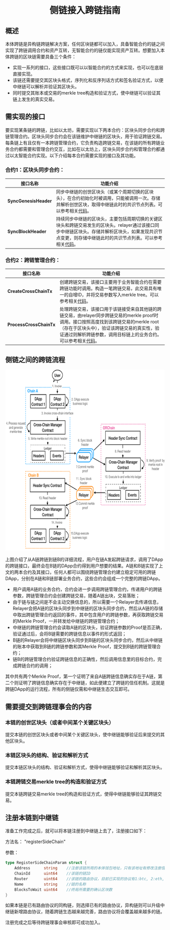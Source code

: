 <h1 align="center">侧链接入跨链指南</h1>

## 概述

本体跨链是异构链跨链解决方案，任何区块链都可以加入，具备智能合约的链之间实现了跨链调用合约和资产互转，无智能合约的链仅能实现资产互转。想要加入本体跨链的区块链需要具备三个条件：

- 实现一系列的接口，这些接口既可以以智能合约的方式来实现，也可以在底层直接实现。
- 该链还需要提交其区块头格式，序列化和反序列话方式和签名验证方式，以便中继链可以解析并验证其区块头。
- 同时提交其账本或交易的merkle tree构造和验证方式，使中继链可以验证其链上发生的真实交易。

## 需实现的接口

要实现某条链的跨链，比如以太坊，需要实现以下两本合约：区块头同步合约和跨链管理合约。区块头同步合约会在该链维护中继链的区块头，用于验证跨链交易。每条链上有且仅有一本跨链管理合约，它负责构造跨链交易，在该链的所有跨链业务合约都需要和管理合约交互，比如在以太坊上，区块头同步合约和管理合约都通过以太智能合约实现。以下介绍每本合约需要实现的接口及其功能。

### 合约1：区块头同步合约：

| 接口名称              | 功能介绍                                                     |
| --------------------- | ------------------------------------------------------------ |
| **SyncGenesisHeader** | 同步中继链的创世区块头（或某个周期切换的区块头），在合约初始化时被调用，只能被调用一次。存储并解析创世区块，取得中继链此时的共识节点列表。可以参考相关[代码](https://github.com/siovanus/ontology/tree/master/smartcontract/service/native/cross_chain/header_sync)。 |
| **SyncBlockHeader**   | 持续同步中继链的区块头，主要包括周期切换的关键区块头和跨链交易发生的区块头。relayer通过该接口同步中继链区块头。存储并解析区块头，如果发现共识节点变更，则存储中继链此时的共识节点列表。可以参考相关[代码](https://github.com/siovanus/ontology/tree/master/smartcontract/service/native/cross_chain/header_sync)。 |

### 合约2：跨链管理合约：

| 接口名称                | 功能介绍                                                     |
| ----------------------- | ------------------------------------------------------------ |
| **CreateCrossChainTx**  | 创建跨链交易，该接口主要用于业务智能合约在需要跨链功能时调用。构造一笔跨链交易，此交易具有唯一的自增ID，并将交易参数写入merkle tree。可以参考相关[代码](https://github.com/siovanus/ontology/tree/master/smartcontract/service/native/cross_chain/cross_chain_manager)。 |
| **ProcessCrossChainTx** | 处理跨链交易，该接口用于该链接受来自其他链的跨链交易，由relayer同步跨链交易的merkle proof时调用。接口按照高度找到该跨链交易的merkle root（存在于区块头中），验证该跨链交易的真实性，验证通过则解析跨链参数，调用目标链上的业务合约。可以参考相关[代码](https://github.com/siovanus/ontology/tree/master/smartcontract/service/native/cross_chain/cross_chain_manager)。 |

## 侧链之间的跨链流程

<div align=center><img width="800" height="570" src="resources/ark.png"/></div>

上图介绍了从A链跨链到链B的详细流程，用户在链A发起跨链请求，调用了DApp的跨链接口，最终会在B链的DApp合约得到用户想要的结果。A链和B链实现了上文的两本合约及其接口，任何人都可以围绕跨链管理合约建立稳定可用的跨链DApp，分别在A链和B链部署业务合约，这些合约会组成一个完整的跨链DApp。

- 用户调用A链的业务合约，合约会进一步调用跨链管理合约，传递用户的跨链参数，跨链管理合约会创建跨链交易，随着A链出块，交易落账；
- 由于链与链之间是不会主动交换信息的，所以需要一个Relayer去传递信息，Relayer会把A链的区块头同步到中继链的区块头同步合约，然后从A链的存储中取出跨链管理合约返回的事件，其中包含用户的跨链参数，再获取跨链交易的Merkle Proof，一并转发给中继链的跨链管理合约；
- 中继链的跨链管理合约会读取A链的区块头，验证跨链参数的Proof是否正确，验证通过后，会将B链需要的跨链信息以事件的形式返回；
- B链的Relayer会将中继链区块头同步到B链的区块头同步合约，然后从中继链的账本中获取到B链的跨链参数和其Merkle Proof，提交到B链的跨链管理合约；
- 链B的跨链管理合约验证跨链信息的正确性，然后调用信息里的目标合约，完成跨链合约的调用；

其中共有两个Merkle Proof，第一个证明了来自A链跨链信息确实存在于A链，第二个则证明了跨链信息确实存在于中继链，如此便建立了跨链的信任机制。这就是跨链DApp的运行流程，所有的侧链仅需和中继链生态交互即可。

## 需要提交到跨链理事会的内容

### 本链的创世区块头（或者中间某个关键区块头）

提交本链的创世区块头或者中间某个关键区块头，使中继链能够验证后来提交的其他区块头。

### 本链区块头的结构、验证和解析方式

提交本链区块头的结构、验证和解析方式，使得中继链能够验证和解析其区块头。

### 本链跨链交易merkle tree的构造和验证方式

提交本链跨链交易merkle tree的构造和验证方式，使得中继链能够验证其跨链交易。

## 注册本链到中继链

准备工作完成之后，就可以将本链注册到中继链上去了，注册接口如下：

方法名： "registerSideChain"

参数：
```go
type RegisterSideChainParam struct {
	Address      string    //注册该链所用的本体钱包地址，只有该地址有修改注册信息的权限
	ChainId      uint64    //该链的链ID
	Router       uint64    //该链的路由协议，目前已实现的协议有1:btc, 2:eth, 3:ont，同构链可以采用已有协议，异构链则需要根据上面提交的信息新增路由协议
	Name         string    //链的名称
	BlocksToWait uint64    //终局所需要的确认区块数
}
```

如果本链是已有路由协议的同构链，则选择已有的路由协议，异构链则可以升级中继链新增路由协议，随着跨链生态越来越完善，路由协议将会覆盖越来越多的链。

注册完成之后等待跨链理事会审核即可成功加入。
